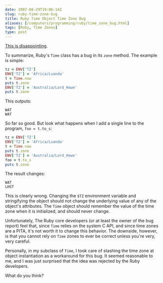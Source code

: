 ```yaml
--- 
date: 2007-08-29T19:06:14Z
slug: ruby-time-zone-bug
title: Ruby Time Object Time Zone Bug
aliases: [/computers/programming/ruby/time_zone_bug.html]
tags: [Ruby, Time Zones]
type: post
---
```


[This is disappointing].

To summarize, Ruby's `Time` class has a bug in its `zone` method. The example is
simple:

``` ruby
tz = ENV['TZ']
ENV['TZ'] = 'Africa/Luanda'
t = Time.now
puts t.zone
ENV['TZ'] = 'Australia/Lord_Howe'
puts t.zone
```

This outputs:

    WAT
    WAT

So far so good. But look what happens when I add a single line to the program,
`foo = t.to_s`:

``` ruby
tz = ENV['TZ']
ENV['TZ'] = 'Africa/Luanda'
t = Time.now
puts t.zone
ENV['TZ'] = 'Australia/Lord_Howe'
foo = t.to_s
puts t.zone
```

The result changes:

    WAT
    LHST

This is clearly wrong. Changing the `$TZ` environment variable and stringifying
the object should not change the underlying value of any of the object's
attributes. The `Time` object should remember the value of the time zone when it
is initialized, and should never change.

Unfortunately, The Ruby core developers (or at least the owner of the bug
report) feel that, since `Time` relies on the system C API, and since time zones
are a PITA, it's not worth it to change this behavior. The downside, however, is
that you cannot rely on `Time` zones to ever be correct unless you're very, very
careful.

Personally, in my subclass of `Time`, I took care of stashing the time zone at
object instantiation as a workaround for this bug. It seemed reasonable to me,
and I was just surprised that the idea was rejected by the Ruby developers.

What do you think?

  [This is disappointing]: http://rubyforge.org/tracker/?func=detail&atid=1698&aid=6368&group_id=426
    "[ ruby-Bugs-6368 ] Time Changes Zones"
